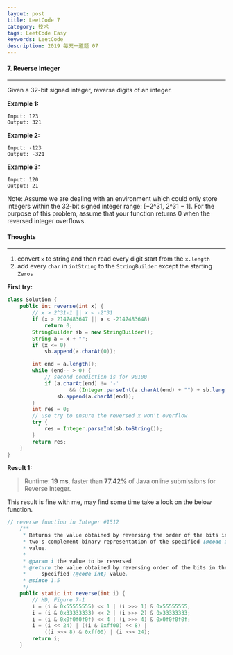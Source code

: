 ```yaml
---
layout: post
title: LeetCode 7
category: 技术
tags: LeetCode Easy
keywords: LeetCode
description: 2019 每天一道题 07
---
```


#### 7. Reverse Integer
---
Given a 32-bit signed integer, reverse digits of an integer.

**Example 1:**
```
Input: 123
Output: 321
```
**Example 2:**
```
Input: -123
Output: -321
```
**Example 3:**
```
Input: 120
Output: 21
```
Note:
Assume we are dealing with an environment which could only store integers within the 32-bit signed integer range: [−2^31,  2^31 − 1]. For the purpose of this problem, assume that your function returns 0 when the reversed integer overflows.

#### Thoughts
---
1. convert `x` to string and then read every digit start from the `x.length`
2. add every `char` in `intString` to the `StringBuilder` except the starting `Zeros`

**First try:**
```Java
class Solution {
    public int reverse(int x) {
        // x > 2^31-1 || x < -2^31
        if (x > 2147483647 || x < -2147483648)
            return 0;
        StringBuilder sb = new StringBuilder();
        String a = x + "";
        if (x <= 0)
            sb.append(a.charAt(0));

        int end = a.length();
        while (end-- > 0) {
            // second condiction is for 90100
            if (a.charAt(end) != '-'
                    && (Integer.parseInt(a.charAt(end) + "") + sb.length() > 0))
                sb.append(a.charAt(end));
        }
        int res = 0;
        // use try to ensure the reversed x won't overflow
        try {
            res = Integer.parseInt(sb.toString());
        } 
        return res;
    }
}
```

**Result 1:**
> Runtime: **19 ms**, faster than **77.42%** of Java online submissions for Reverse Integer.

This result is fine with me, may find some time take a look on the below function.
```Java
// reverse function in Integer #1512
    /**
     * Returns the value obtained by reversing the order of the bits in the
     * two's complement binary representation of the specified {@code int}
     * value.
     *
     * @param i the value to be reversed
     * @return the value obtained by reversing order of the bits in the
     *     specified {@code int} value.
     * @since 1.5
     */
    public static int reverse(int i) {
        // HD, Figure 7-1
        i = (i & 0x55555555) << 1 | (i >>> 1) & 0x55555555;
        i = (i & 0x33333333) << 2 | (i >>> 2) & 0x33333333;
        i = (i & 0x0f0f0f0f) << 4 | (i >>> 4) & 0x0f0f0f0f;
        i = (i << 24) | ((i & 0xff00) << 8) |
            ((i >>> 8) & 0xff00) | (i >>> 24);
        return i;
    }
```
